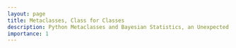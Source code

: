 ```yaml
---
layout: page
title: Metaclasses, Class for Classes
description: Python Metaclasses and Bayesian Statistics, an Unexpected Marriage
importance: 1
---
```

